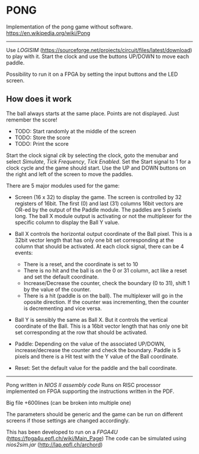 PONG
====

Implementation of the pong game without software.
https://en.wikipedia.org/wiki/Pong

-----

Use _LOGISIM_ (https://sourceforge.net/projects/circuit/files/latest/download) to play with it.
Start the clock and use the buttons UP/DOWN to move each paddle.

Possibility to run it on a FPGA by setting the input buttons and the LED screen.

How does it work
----------------
The ball always starts at the same place.
Points are not displayed. Just remember the score!

* TODO: Start randomly at the middle of the screen
* TODO: Store the score
* TODO: Print the score

Start the clock signal *clk* by selecting the clock, goto the menubar and select *Simulate*, *Tick Frequency*, *Tick Enabled*.
Set the Start signal to 1 for a clock cycle and the game should start.
Use the UP and DOWN buttons on the right and left of the screen to move the paddles.

There are 5 major modules used for the game:
* Screen (16 x 32) to display the game. The screen is controlled by 32 registers of 16bit.
The first (0) and last (31) columns 16bit vectors are OR-ed by the output of the Paddle module. The paddles are 5 pixels long.
The ball X module output is activating or not the multiplexer for the specific column to display the Ball Y value.

* Ball X controls the horizontal output coordinate of the Ball pixel. This is a 32bit vector length that has only one bit set corresponding at the column that should be activated.
At each clock signal, there can be 4 events:
	* There is a reset, and the coordinate is set to 10
	* There is no hit and the ball is on the 0 or 31 column, act like a reset and set the default coordinate.
	* Increase/Decrease the counter, check the boundary (0 to 31), shift 1 by the value of the counter.
	* There is a hit (paddle is on the ball). The multiplexer will go in the oposite direction. If the counter was incrementing, then the counter is decrementing and vice versa.

* Ball Y is sensibly the same as Ball X. But it controls the vertical coordinate of the Ball. This is a 16bit vector length that has only one bit set corresponding at the row that should be activated.

* Paddle: Depending on the value of the associated UP/DOWN, increase/decrease the counter and check the boundary.
Paddle is 5 pixels and there is a Hit test with the Y value of the Ball coordinate.

* Reset: Set the default value for the paddle and the ball coordinate.


----

Pong written in _NIOS II assembly code_
Runs on RISC processor implemented on FPGA supporting the instructions written in the PDF.

Big file +600lines (can be broken into multiple one)

The parameters should be generic and the game can be run on different screens if those settings are changed accordingly.

This has been developed to run on a _FPGA4U_ (https://fpga4u.epfl.ch/wiki/Main_Page)
The code can be simulated using _nios2sim.jar_ (http://lap.epfl.ch/archord)
